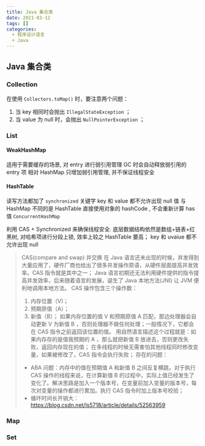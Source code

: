```yaml
---
title: Java 集合类
date: 2021-03-12
tags: []
categories:
  + 程序设计语言
  + Java
---
```


## Java 集合类

### Collection

在使用 `Collectors.toMap()` 时，要注意两个问题：

1. 当 key 相同时会抛出 `IllegalStateException` ；
2. 当 value 为 null 时，会抛出 `NullPointerException` ；

### List

#### WeakHashMap

适用于需要缓存的场景, 对 entry 进行弱引用管理 GC 时会自动释放弱引用的 entry 项
相对 HashMap 只增加弱引用管理, 并不保证线程安全

#### HashTable

读写方法都加了 `synchronized` 关键字 key 和 value 都不允许出现 null 值
与 HashMap 不同的是 HashTable 直接使用对象的 hashCode , 不会重新计算 has 值 `ConcurrentHashMap`

利用 CAS + Synchronized 来确保线程安全. 底层数据结构依然是数组+链表+红黑树, 对哈希项进行分段上锁, 效率上较之 HashTable 要高；
key 和 uvaiue 都不允许出现 null

> CAS(compare and swap) 并交换
> 在 Java 语言还未出现的时候，并发得到大量应用了，硬件厂商也给出了很多并发操作原语，从硬件层面提高并发效率。CAS 指令就是其中之一；
> Java 语言初期还无法利用硬件提供的指令提高并发效率，后来随着语言的发展，诞生了 Java 本地方法(JNI) 让 JVM 便利地调用本地方法。
> CAS 操作包含三个操作数：
>
> 1. 内存位置（V)；
> 2. 预期原值（A）；
> 3. 新值（B）；
> 如果内存位置的值 V 和预期原值 A 匹配，那边处理器会自动更新 V 为新值 B ，否则处理器不做任何处理；一般情况下，它都会在 CAS 指令之前返回该位置的值。
> 用自然语言描述这个过程就是：如果内存存的是值我预期的 A ，那么就把新值 B 放进去，否则更改失败，返回内存现在的值；
> 在多线程的时候无需害怕其他线程同时修改变量，如果被修改了，CAS 指令会执行失败；
> 存在的问题：
>
> - ABA 问题：内存中的值在预期值 A 和新值 B 之间反复横跳，对于执行 CAS 操作的线程来说，在计算新值 B 的过程中，实际上值已经发生了变化了。解决思路是加入一个版本号，在变量前加入变量的版本号，每次对变量的操作都进行累加。执行 CAS 指令时加上版本号校验；
> - 循环时间长开销大：
> <https://blog.csdn.net/ls5718/article/details/52563959>

### Map

### Set

